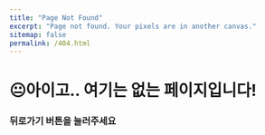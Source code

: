 ```yaml
---
title: "Page Not Found"
excerpt: "Page not found. Your pixels are in another canvas."
sitemap: false
permalink: /404.html
---
```


# 😐아이고.. 여기는 없는 페이지입니다!
### 뒤로가기 버튼을 눌러주세요
